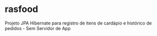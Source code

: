 # rasfood
Projeto JPA Hibernate para registro de itens de cardápio e histórico de pedidos - Sem Servidor de App
